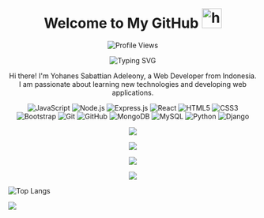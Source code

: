 <!-- Header -->
<h1 align="center">Welcome to My GitHub <img src="https://user-images.githubusercontent.com/1303154/88677602-1635ba80-d120-11ea-84d8-d263ba5fc3c0.gif" width="40px" alt="hi"><br></h1>
<p align="center">
  <img src="https://gpvc.arturio.dev/hansalrl" alt="Profile Views">
</p>

<!-- Typing SVG -->
<p align="center">
  <img src="https://readme-typing-svg.herokuapp.com?size=30&font=Satisfy&color=4c566a&center=true&vCenter=true&lines=Yohanes+Sabattian+Adeleony.;22+Tahun;Kota+Semarang+Jawa+Tengah" alt="Typing SVG">
</p>

<!-- About Me -->
<p align="center">
  Hi there! I'm Yohanes Sabattian Adeleony, a Web Developer from Indonesia.
  <br>
  I am passionate about learning new technologies and developing web applications.
</p>

<!-- Technologies -->
<p align="center">
  <img src="https://img.shields.io/badge/-JavaScript-black?style=flat-square&logo=javascript" alt="JavaScript">
  <img src="https://img.shields.io/badge/-Node.js-black?style=flat-square&logo=Node.js" alt="Node.js">
  <img src="https://img.shields.io/badge/-Express.js-black?style=flat-square&logo=Express" alt="Express.js">
  <img src="https://img.shields.io/badge/-React-black?style=flat-square&logo=react" alt="React">
  <img src="https://img.shields.io/badge/-HTML5-black?style=flat-square&logo=html5" alt="HTML5">
  <img src="https://img.shields.io/badge/-CSS3-black?style=flat-square&logo=css3" alt="CSS3">
  <img src="https://img.shields.io/badge/-Bootstrap-black?style=flat-square&logo=bootstrap" alt="Bootstrap">
  <img src="https://img.shields.io/badge/-Git-black?style=flat-square&logo=git" alt="Git">
  <img src="https://img.shields.io/badge/-GitHub-black?style=flat-square&logo=github" alt="GitHub">
  <img src="https://img.shields.io/badge/-MongoDB-black?style=flat-square&logo=mongodb" alt="MongoDB">
  <img src="https://img.shields.io/badge/-MySQL-black?style=flat-square&logo=mysql" alt="MySQL">
  <img src="https://img.shields.io/badge/-Python-black?style=flat-square&logo=python" alt="Python">
  <img src="https://img.shields.io/badge/-Django-black?style=flat-square&logo=django" alt="Django">
</p>

<p align="center">
  <a href="https://github.com/hansalrl"><img src="https://github-readme-stats.vercel.app/api?username=hansalrl&theme=tokyonight&show_icons=true" /></a>
</p>

<p align="center">
  <a href="https://github.com/hansalrl"><img src="https://github-readme-streak-stats.herokuapp.com?user=Fxc7&theme=tokyonight&hide_border=false&properties=background&border=%239611C5FF" /><a>
</p>
  
<p align="center">
  <a href="https://github.com/hansalrl"><img src="https://github-readme-stats.vercel.app/api/top-langs?username=hansalrl&theme=tokyonight&layout=compact" /></a>
</p>
  
<p align="center">
  <a href="https://github.com/hansalrl"><img src="https://github-profile-trophy.vercel.app/?username=hansalrl&theme=radical&margin-w=20&no-bg=true&no-frame=false" /><a>
</p>
  
<!-- GitHub Top Languages -->
![Top Langs](https://github-readme-stats.vercel.app/api/top-langs/?username=hansalrl&theme=dark)


<a href="https://whalesmining.com/?ref=hansalrl"><img src="https://whalesmining.com/banners/whalesmining468.gif"/></a>
